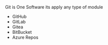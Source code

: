 Git is One Software its apply any type of module

- GitHub
- GitLab
- Gitea
- BitBucket
- Azure Repos